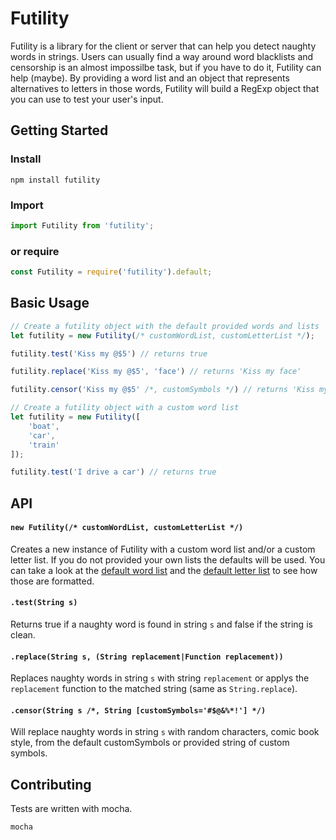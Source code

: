 # Futility

Futility is a library for the client or server that can help you detect naughty words in strings. Users can usually find a way around word blacklists and censorship is an almost impossilbe task, but if you have to do it, Futility can help (maybe). By providing a word list and an object that represents alternatives to letters in those words, Futility will build a RegExp object that you can use to test your user's input.

## Getting Started

### Install

`npm install futility`

### Import

```JavaScript
import Futility from 'futility';
```

### or require

```JavaScript
const Futility = require('futility').default;
```

## Basic Usage

```JavaScript
// Create a futility object with the default provided words and lists
let futility = new Futility(/* customWordList, customLetterList */);

futility.test('Kiss my @$5') // returns true

futility.replace('Kiss my @$5', 'face') // returns 'Kiss my face'

futility.censor('Kiss my @$5' /*, customSymbols */) // returns 'Kiss my *!#'

// Create a futility object with a custom word list
let futility = new Futility([
    'boat',
    'car',
    'train'
]);

futility.test('I drive a car') // returns true
```

## API

#### `new Futility(/* customWordList, customLetterList */)`
Creates a new instance of Futility with a custom word list and/or a custom letter list. If you do not provided your own lists the defaults will be used. You can take a look at the [default word list](src/default-words.json) and the [default letter list](src/default-letters.json) to see how those are formatted.

#### `.test(String s)`
Returns true if a naughty word is found in string `s` and false if the string is clean.

#### `.replace(String s, (String replacement|Function replacement))`
Replaces naughty words in string `s` with string `replacement` or applys the `replacement` function to the matched string (same as `String.replace`).

#### `.censor(String s /*, String [customSymbols='#$@&%*!'] */)`
Will replace naughty words in string `s` with random characters, comic book style, from the default customSymbols or provided string of custom symbols.

## Contributing
Tests are written with mocha.

`mocha`
